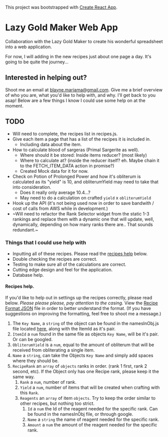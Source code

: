 This project was bootstrapped with [Create React App](https://github.com/facebookincubator/create-react-app).

# Lazy Gold Maker Web App
Collaboration with the Lazy Gold Maker to create his wonderful spreadsheet into a web application.

For now, I will adding in the new recipes just about one page a day. It's going to be quite the journey...

## Interested in helping out?
Shoot me an email at blayne.marjama@gmail.com. Give me a brief overview of who you are, what you'd like to help with, and why. I'll get back to you asap! Below are a few things I know I could use some help on at the moment.

## TODO
- Will need to complete, the recipes list in recipes.js.
- Give each item a page that has a list of the recipes it is included in.
  - Including data about the item.
- How to calculate blood of sargeras (Primal Sargerite as well).
  - Where should it be stored: Inside items reducer? (most likely)
  - Where to calculate at? (inside the reducer itself? eh. Maybe chain it to the FETCH_ITEM_DATA action in promise?)
  - Created Mock data for it for now.
- Check on Potion of Prolonged Power and how it's obliterum is calculated as its "yield" is 10, and obliterumYield may need to take that into consideration.
  - Does it really only average 10.4...?
  - May need to do a calculation on crafted `yield` x `obliterumYield`
- Hook up the API (it's not being used now in order to save bandwith / cost of calls from AWS while in development.)
- ~Will need to refactor the Rank Selector widget from the static 1-3 rankings and replace them with a dynamic one that will update, well, dynamically, depending on how many ranks there are.. That sounds redundant.~

### Things that I could use help with
- Inputting all of these recipes. Please read the [recipes help](#recipes-help) below.
- Double checking the recipes are correct.
- Testing to make sure all of the calculations are correct.
- Cutting edge design and feel for the application.
- Database help.

#### Recipes help.
If you'd like to help out in settings up the recipes correctly, please read below.
*Please please please, pay attention to the casing.*
View the [Recipe Format JSON](src/recipeFormatExample.json) file in order to better understand the format. (If you have suggestions on improving the formatting, feel free to shoot me a message.)
1. The `Key Name`, a `string` of the object can be found in the namesInObj.js file located [here](src/constants/namesInObj.js), along with the ItemId as it's pair.
2. `ItemId` a `num` found in the same file as objects `Key Name`, will be it's pair. Or can be googled.
3. `ObliterumYield` is a `num`, equal to the amount of obliterum that will be received from obliterating a single item.
4. `Name` a `string`, can take the Objects `Key Name` and simply add spaces where they should be.
5. `RecipeRank` an `array` of `objects` ranks in order. (rank 1 first, rank 2 second, etc). If the Object only has one Recipe rank, please keep it the same way.
    1. `Rank` a `num`, number of rank.
    2. `Yield` a `num`, number of items that will be created when crafting with this `Rank`.
    3. `Reagents` an `array` of item `objects`. Try to keep the order similar to other recipes, but nothing too strict.
        1. `Id` a `num` the Id of the reagent needed for the specific rank. Can be found in the namesInObj file, or through google.
        2. `Name` a `string` the name of reagent needed for the specific rank.
        3. `Amount` a `num` the amount of the reagent needed for the specific rank.
